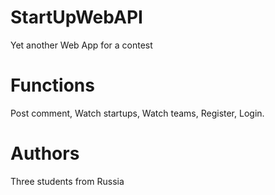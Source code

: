 # StartUpWebAPI
Yet another Web App for a contest
# Functions
 Post comment,
 Watch startups,
 Watch teams,
 Register,
 Login.
 # Authors
 Three students from Russia
